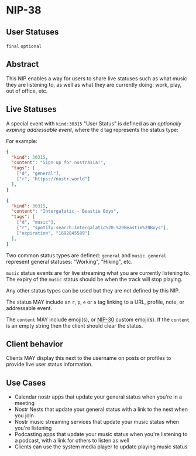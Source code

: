 
NIP-38
======

User Statuses
-------------

`final` `optional`

## Abstract

This NIP enables a way for users to share live statuses such as what music they are listening to, as well as what they are currently doing: work, play, out of office, etc.

## Live Statuses

A special event with `kind:30315` "User Status" is defined as an *optionally expiring* _addressable event_, where the `d` tag represents the status type:

For example:

```json
{
  "kind": 30315,
  "content": "Sign up for nostrasia!",
  "tags": [
    ["d", "general"],
    ["r", "https://nostr.world"]
  ],
}
```

```json
{
  "kind": 30315,
  "content": "Intergalatic - Beastie Boys",
  "tags": [
    ["d", "music"],
    ["r", "spotify:search:Intergalatic%20-%20Beastie%20Boys"],
    ["expiration", "1692845589"]
  ],
}
```

Two common status types are defined: `general` and `music`. `general` represent general statuses: "Working", "Hiking", etc.

`music` status events are for live streaming what you are currently listening to. The expiry of the `music` status should be when the track will stop playing.

Any other status types can be used but they are not defined by this NIP.

The status MAY include an `r`, `p`, `e` or `a` tag linking to a URL, profile, note, or addressable event.

The `content` MAY include emoji(s), or [NIP-30](30.md) custom emoji(s). If the `content` is an empty string then the client should clear the status.

## Client behavior

Clients MAY display this next to the username on posts or profiles to provide live user status information.

## Use Cases

* Calendar nostr apps that update your general status when you're in a meeting
* Nostr Nests that update your general status with a link to the nest when you join
* Nostr music streaming services that update your music status when you're listening
* Podcasting apps that update your music status when you're listening to a podcast, with a link for others to listen as well
* Clients can use the system media player to update playing music status
